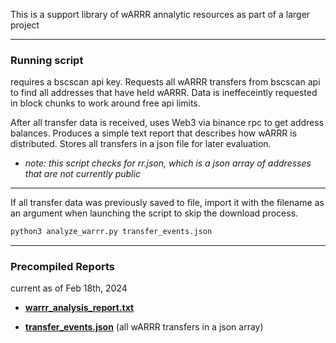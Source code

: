 This is a support library of wARRR annalytic resources as part of a larger project

---

### Running script

requires a bscscan api key. Requests all wARRR transfers from bscscan api to find all addresses that have held wARRR. Data is ineffeceintly requested in block chunks to work around free api limits.

After all transfer data is received, uses Web3 via binance rpc to get address balances. Produces a simple text report that describes how wARRR is distributed. Stores all transfers in a json file for later evaluation. 

- *note: this script checks for rr.json, which is a json array of addresses that are not currently public* 

---

If all transfer data was previously saved to file, import it with the filename as an argument when launching the script to skip the download process.

```BASH
python3 analyze_warrr.py transfer_events.json 
```

---

### Precompiled Reports
current as of Feb 18th, 2024 

* **[warrr_analysis_report.txt](https://raw.githubusercontent.com/scott-ftf/wARRR_analytics/main/warrr_analysis_report.txt)** 

* **[transfer_events.json](https://github.com/scott-ftf/wARRR_analytics/blob/main/transfer_events.json)** (all wARRR transfers in a json array)


